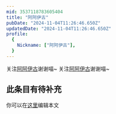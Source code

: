 ```yaml
---
mid: 3537118783605404
title: "阿阿伊古"
pubDate: "2024-11-04T11:26:46.650Z"
updatedDate: "2024-11-04T11:26:46.650Z"
profile:
  {
    Nickname: ["阿阿伊古"],
  }
---
```


关注[阿阿伊古](https://space.bilibili.com/3537118783605404)谢谢喵~ 关注[阿阿伊古](https://space.bilibili.com/3537118783605404)谢谢喵~

## 此条目有待补充
你可以在[这里](https://github.com/Yuhanawa/VTuber.ICU/edit/master/src/content/v/阿阿伊古/index.md)编辑本文

